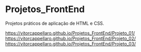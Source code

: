 # Projetos_FrontEnd
Projetos práticos de aplicação de HTML e CSS.

https://vitorcappellaro.github.io/Projetos_FrontEnd/Projeto_01/
https://vitorcappellaro.github.io/Projetos_FrontEnd/Projeto_02/
https://vitorcappellaro.github.io/Projetos_FrontEnd/Projeto_03/
